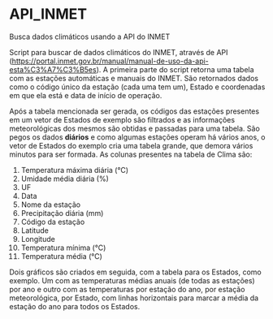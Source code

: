 # API_INMET
Busca dados climáticos usando a API do INMET

Script para buscar de dados climáticos do INMET, através de API (https://portal.inmet.gov.br/manual/manual-de-uso-da-api-esta%C3%A7%C3%B5es).
A primeira parte do script retorna uma tabela com as estações automáticas e manuais do INMET. São retornados dados como o código único da estação (cada uma tem um), Estado e coordenadas em que ela está e data de início de operação.

Após a tabela mencionada ser gerada, os códigos das estações presentes em um vetor de Estados de exemplo são filtrados e as informações meteorológicas dos mesmos são obtidas e passadas para uma tabela. São pegos os dados **diários** e como algumas estações operam há vários anos, o vetor de Estados do exemplo cria uma tabela grande, que demora vários minutos para ser formada.
As colunas presentes na tabela de Clima são:
1. Temperatura máxima diária (°C)
2. Umidade média diária (%)
3. UF
4. Data
5. Nome da estação
6. Precipitação diária (mm)
7. Código da estação
8. Latitude
9. Longitude
10. Temperatura mínima (°C)
11. Temperatura média (°C)

Dois gráficos são criados em seguida, com a tabela para os Estados, como exemplo.
Um com as temperaturas médias anuais (de todas as estações) por ano e outro com as temperaturas por estação do ano, por estação meteorológica, por Estado, com linhas horizontais para marcar a média da estação do ano para todos os Estados.
